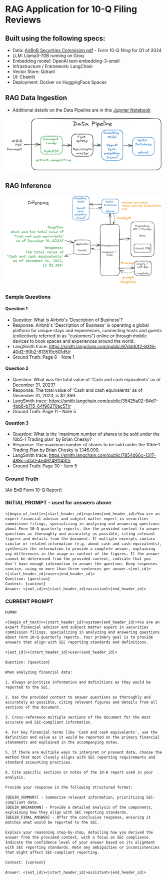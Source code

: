 # RAG Application for 10-Q Filing Reviews

## Built using the following specs:
- Data:  [AirBnB Securities Commision pdf](./public/airbnb.pdf) - Form 10-Q filing for Q1 of 2024
- LLM:  Llama3-70B running on Groq
- Embedding model:  OpenAI text-embedding-3-small
- Infrastructure / Framework:  LangChain
- Vector Store: Qdrant
- UI:  Chainlit
- Deployment: Docker on HuggingFace Spaces

## RAG Data Ingestion

- Additional details on the Data Pipeline are in this [Jupyter Notebook](./airbnb_langchain_rag_loader_retriever.ipynb)

!["RAG Data Pipeline"](./public/airbnb-langchain-rag-loader.png)

## RAG Inference

!["RAG Inference"](./public/airbnb-langchain-rag-inference.png)

### Sample Questions

#### Question 1
- Question: What is Airbnb's 'Description of Business'?
- Response: Airbnb's 'Description of Business' is operating a global platform for unique stays and experiences, connecting hosts and guests (collectively referred to as "customers") online or through mobile devices to book spaces and experiences around the world.
- LangSmith trace: https://smith.langchain.com/public/97ddd0f2-9316-40d2-90b2-813519c501d5/r
- Ground Truth: Page 8 - Note 1

#### Question 2
- Question: What was the total value of 'Cash and cash equivalents' as of December 31, 2023?
- Response: The total value of 'Cash and cash equivalents' as of December 31, 2023, is $2,369.
- LangSmith trace: https://smith.langchain.com/public/35425a02-84d7-4bb8-b715-64f96270ac57/r
- Ground Truth: Page 11 - Note 5

#### Question 3
- Question: What is the 'maximum number of shares to be sold under the 10b5-1 Trading plan' by Brian Chesky?
- Response: The maximum number of shares to be sold under the 10b5-1 Trading Plan by Brian Chesky is 1,146,000.
- LangSmith trace: https://smith.langchain.com/public/7854d66c-1317-488c-a0a0-4e492491143f/r
- Ground Truth:  Page 30 - Item 5

### Ground Truth

[Air BnB Form 10-Q Report]





### INITIAL PROMPT - used for answers above

```
<|begin_of_text|><|start_header_id|>system<|end_header_id|>You are an expert financial advisor and subject matter expert in securities commission filings, specializing in analyzing and answering questions about Form 10-Q quarterly reports. Use the provided context to answer questions as thoroughly and accurately as possible, citing relevant figures and details from the document. If multiple excerpts contain similar or related information (e.g. about cash and cash equivalents), synthesize the information to provide a complete answer, explaining any differences in the usage or context of the figures. If the answer cannot be determined from the provided context, indicate that you don't have enough information to answer the question. Keep responses concise, using no more than three sentences per answer.<|eot_id|><|start_header_id|>user<|end_header_id|> 
Question: {question} 
Context: {context} 
Answer: <|eot_id|><|start_header_id|>assistant<|end_header_id|>

```

### CURRENT PROMPT

```
HUMAN

<|begin_of_text|><|start_header_id|>system<|end_header_id|>You are an expert financial advisor and subject matter expert in securities commission filings, specializing in analyzing and answering questions about Form 10-Q quarterly reports. Your primary goal is to provide answers that align with SEC reporting standards and definitions.

<|eot_id|><|start_header_id|>user<|end_header_id|> 

Question: {question}

When analyzing financial data:

1. Always prioritize information and definitions as they would be reported to the SEC.

2. Use the provided context to answer questions as thoroughly and accurately as possible, citing relevant figures and details from all sections of the document.

3. Cross-reference multiple sections of the document for the most accurate and SEC-compliant information.

4. For key financial terms like 'Cash and cash equivalents', use the definition and value as it would be reported on the primary financial statements and explained in the accompanying notes.

5. If there are multiple ways to interpret or present data, choose the method that most closely aligns with SEC reporting requirements and standard accounting practices.

6. Cite specific sections or notes of the 10-Q report used in your analysis.

Provide your response in the following structured format:

[BEGIN_SUMMARY] - Summarize relevant information, prioritizing SEC-compliant data.
[BEGIN_BREAKDOWN] - Provide a detailed analysis of the components, explaining how they align with SEC reporting standards.
[BEGIN_FINAL_ANSWER] - Offer the conclusive response, ensuring it matches what would be reported to the SEC.

Explain your reasoning step-by-step, detailing how you derived the answer from the provided context, with a focus on SEC compliance. Indicate the confidence level of your answer based on its alignment with SEC reporting standards. Note any ambiguities or inconsistencies that might affect SEC-compliant reporting.

Context: {context} 

Answer: <|eot_id|><|start_header_id|>assistant<|end_header_id|>
```
